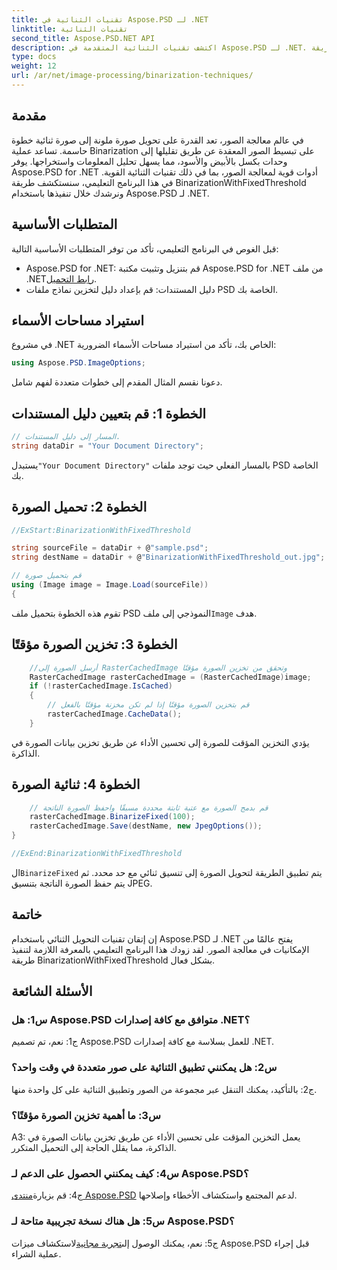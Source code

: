 ```yaml
---
title: تقنيات الثنائية في Aspose.PSD لـ .NET
linktitle: تقنيات الثنائية
second_title: Aspose.PSD.NET API
description: اكتشف تقنيات الثنائية المتقدمة في Aspose.PSD لـ .NET. قم بتحويل الصور الملونة إلى صور ثنائية بسهولة باستخدام طريقة BinarizationWithFixedThreshold.
type: docs
weight: 12
url: /ar/net/image-processing/binarization-techniques/
---
```

## مقدمة

في عالم معالجة الصور، تعد القدرة على تحويل صورة ملونة إلى صورة ثنائية خطوة حاسمة. تساعد عملية Binarization على تبسيط الصور المعقدة عن طريق تقليلها إلى وحدات بكسل بالأبيض والأسود، مما يسهل تحليل المعلومات واستخراجها. يوفر Aspose.PSD for .NET أدوات قوية لمعالجة الصور، بما في ذلك تقنيات الثنائية القوية. في هذا البرنامج التعليمي، سنستكشف طريقة BinarizationWithFixedThreshold ونرشدك خلال تنفيذها باستخدام Aspose.PSD لـ .NET.

## المتطلبات الأساسية

قبل الغوص في البرنامج التعليمي، تأكد من توفر المتطلبات الأساسية التالية:

-  Aspose.PSD for .NET: قم بتنزيل وتثبيت مكتبة Aspose.PSD for .NET من ملف .NET[رابط التحميل](https://releases.aspose.com/psd/net/).
- دليل المستندات: قم بإعداد دليل لتخزين نماذج ملفات PSD الخاصة بك.

## استيراد مساحات الأسماء

في مشروع .NET الخاص بك، تأكد من استيراد مساحات الأسماء الضرورية:

```csharp
using Aspose.PSD.ImageOptions;
```

دعونا نقسم المثال المقدم إلى خطوات متعددة لفهم شامل.

## الخطوة 1: قم بتعيين دليل المستندات

```csharp
// المسار إلى دليل المستندات.
string dataDir = "Your Document Directory";
```

 يستبدل`"Your Document Directory"` بالمسار الفعلي حيث توجد ملفات PSD الخاصة بك.

## الخطوة 2: تحميل الصورة

```csharp
//ExStart:BinarizationWithFixedThreshold

string sourceFile = dataDir + @"sample.psd";
string destName = dataDir + @"BinarizationWithFixedThreshold_out.jpg";

// قم بتحميل صورة
using (Image image = Image.Load(sourceFile))
{
```

 تقوم هذه الخطوة بتحميل ملف PSD النموذجي إلى ملف`Image` هدف.

## الخطوة 3: تخزين الصورة مؤقتًا

```csharp
	//أرسل الصورة إلى RasterCachedImage وتحقق من تخزين الصورة مؤقتًا
	RasterCachedImage rasterCachedImage = (RasterCachedImage)image;
	if (!rasterCachedImage.IsCached)
	{
		// قم بتخزين الصورة مؤقتًا إذا لم تكن مخزنة مؤقتًا بالفعل
		rasterCachedImage.CacheData();
	}
```

يؤدي التخزين المؤقت للصورة إلى تحسين الأداء عن طريق تخزين بيانات الصورة في الذاكرة.

## الخطوة 4: ثنائية الصورة

```csharp
	// قم بدمج الصورة مع عتبة ثابتة محددة مسبقًا واحفظ الصورة الناتجة
	rasterCachedImage.BinarizeFixed(100);
	rasterCachedImage.Save(destName, new JpegOptions());
}

//ExEnd:BinarizationWithFixedThreshold
```

 ال`BinarizeFixed` يتم تطبيق الطريقة لتحويل الصورة إلى تنسيق ثنائي مع حد محدد. ثم يتم حفظ الصورة الناتجة بتنسيق JPEG.

## خاتمة

إن إتقان تقنيات التحويل الثنائي باستخدام Aspose.PSD لـ .NET يفتح عالمًا من الإمكانيات في معالجة الصور. لقد زودك هذا البرنامج التعليمي بالمعرفة اللازمة لتنفيذ طريقة BinarizationWithFixedThreshold بشكل فعال.

## الأسئلة الشائعة

### س1: هل Aspose.PSD متوافق مع كافة إصدارات .NET؟

ج1: نعم، تم تصميم Aspose.PSD للعمل بسلاسة مع كافة إصدارات .NET.

### س2: هل يمكنني تطبيق الثنائية على صور متعددة في وقت واحد؟

ج2: بالتأكيد، يمكنك التنقل عبر مجموعة من الصور وتطبيق الثنائية على كل واحدة منها.

### س3: ما أهمية تخزين الصورة مؤقتًا؟

A3: يعمل التخزين المؤقت على تحسين الأداء عن طريق تخزين بيانات الصورة في الذاكرة، مما يقلل الحاجة إلى التحميل المتكرر.

### س4: كيف يمكنني الحصول على الدعم لـ Aspose.PSD؟

 ج4: قم بزيارة[منتدى Aspose.PSD](https://forum.aspose.com/c/psd/34) لدعم المجتمع واستكشاف الأخطاء وإصلاحها.

### س5: هل هناك نسخة تجريبية متاحة لـ Aspose.PSD؟

 ج5: نعم، يمكنك الوصول إلى[تجربة مجانية](https://releases.aspose.com/)لاستكشاف ميزات Aspose.PSD قبل إجراء عملية الشراء.
